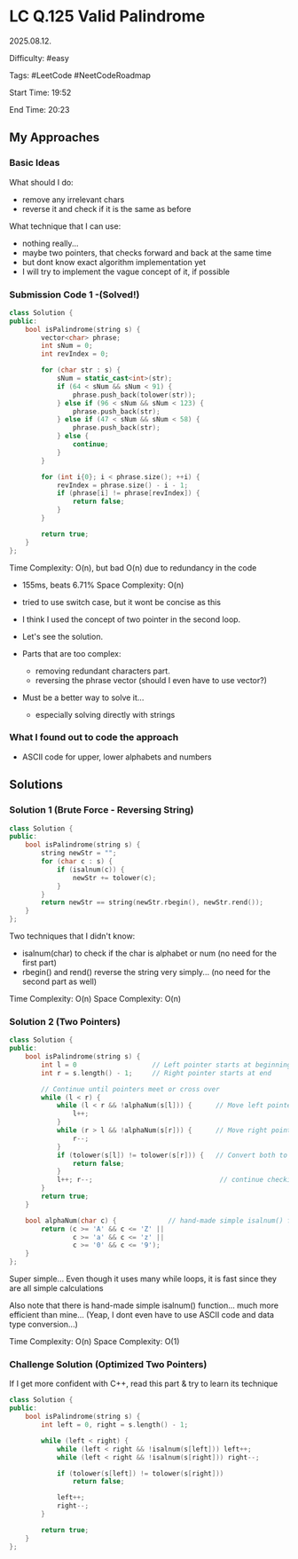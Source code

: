 # LC Q.125 Valid Palindrome

2025.08.12.

Difficulty: #easy

Tags: #LeetCode #NeetCodeRoadmap

Start Time: 19:52

End Time: 20:23

## My Approaches

### Basic Ideas
What should I do:
- remove any irrelevant chars
- reverse it and check if it is the same as before

What technique that I can use:
- nothing really...
- maybe two pointers, that checks forward and back at the same time
- but dont know exact algorithm implementation yet
- I will try to implement the vague concept of it, if possible

### Submission Code 1 -(Solved!)
~~~cpp
class Solution {
public:
    bool isPalindrome(string s) {
        vector<char> phrase;
        int sNum = 0;
        int revIndex = 0;

        for (char str : s) {
            sNum = static_cast<int>(str);
            if (64 < sNum && sNum < 91) {
                phrase.push_back(tolower(str));
            } else if (96 < sNum && sNum < 123) {
                phrase.push_back(str);
            } else if (47 < sNum && sNum < 58) {
                phrase.push_back(str);
            } else {
                continue;
            }
        }

        for (int i{0}; i < phrase.size(); ++i) {
            revIndex = phrase.size() - i - 1;
            if (phrase[i] != phrase[revIndex]) {
                return false;
            }
        }

        return true;
    }
};
~~~

Time Complexity: O(n), but bad O(n) due to redundancy in the code
- 155ms, beats 6.71%
Space Complexity: O(n)

- tried to use switch case, but it wont be concise as this
- I think I used the concept of two pointer in the second loop.
- Let's see the solution.
- Parts that are too complex:
  - removing redundant characters part.
  - reversing the phrase vector (should I even have to use vector?)
- Must be a better way to solve it...
  - especially solving directly with strings

### What I found out to code the approach
- ASCII code for upper, lower alphabets and numbers

## Solutions

### Solution 1 (Brute Force - Reversing String)
~~~cpp
class Solution {
public:
    bool isPalindrome(string s) {
        string newStr = "";
        for (char c : s) {
            if (isalnum(c)) {
                newStr += tolower(c);
            }
        }
        return newStr == string(newStr.rbegin(), newStr.rend());
    }
};
~~~

Two techniques that I didn't know:
- isalnum(char) to check if the char is alphabet or num (no need for the first part)
- rbegin() and rend() reverse the string very simply... (no need for the second part as well)

Time Complexity: O(n)
Space Complexity: O(n)

### Solution 2 (Two Pointers)
~~~cpp
class Solution {
public:
    bool isPalindrome(string s) {
        int l = 0                   // Left pointer starts at beginning
        int r = s.length() - 1;     // Right pointer starts at end

        // Continue until pointers meet or cross over
        while (l < r) {
            while (l < r && !alphaNum(s[l])) {      // Move left pointer forward until we find a valid character
                l++;
            }
            while (r > l && !alphaNum(s[r])) {      // Move right pointer backward until we find a valid character
                r--;
            }
            if (tolower(s[l]) != tolower(s[r])) {   // Convert both to lowercase and compare
                return false;
            }
            l++; r--;                                // continue checking next pair
        }
        return true;
    }

    bool alphaNum(char c) {             // hand-made simple isalnum() function
        return (c >= 'A' && c <= 'Z' ||
                c >= 'a' && c <= 'z' ||
                c >= '0' && c <= '9');
    }
};
~~~

Super simple...
Even though it uses many while loops, it is fast since they are all simple calculations

Also note that there is hand-made simple isalnum() function... much more efficient than mine...
(Yeap, I dont even have to use ASCII code and data type conversion...)

Time Complexity: O(n)
Space Complexity: O(1)

### Challenge Solution (Optimized Two Pointers)
If I get more confident with C++, read this part & try to learn its technique
~~~cpp
class Solution {
public:
    bool isPalindrome(string s) {
        int left = 0, right = s.length() - 1;

        while (left < right) {
            while (left < right && !isalnum(s[left])) left++;
            while (left < right && !isalnum(s[right])) right--;

            if (tolower(s[left]) != tolower(s[right]))
                return false;

            left++;
            right--;
        }

        return true;
    }
};
~~~